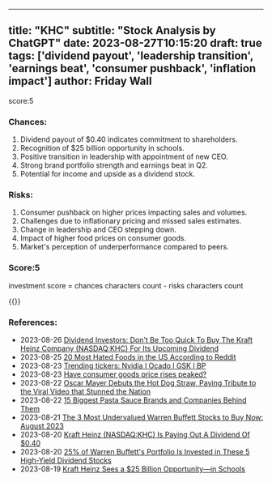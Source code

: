 
---
title: "KHC"
subtitle: "Stock Analysis by ChatGPT"
date: 2023-08-27T10:15:20
draft: true
tags: ['dividend payout', 'leadership transition', 'earnings beat', 'consumer pushback', 'inflation impact']
author: Friday Wall
---

score:5
### Chances:
1. Dividend payout of $0.40 indicates commitment to shareholders.
2. Recognition of $25 billion opportunity in schools.
3. Positive transition in leadership with appointment of new CEO.
4. Strong brand portfolio strength and earnings beat in Q2.
5. Potential for income and upside as a dividend stock.
### Risks:
1. Consumer pushback on higher prices impacting sales and volumes.
2. Challenges due to inflationary pricing and missed sales estimates.
3. Change in leadership and CEO stepping down.
4. Impact of higher food prices on consumer goods.
5. Market's perception of underperformance compared to peers.
### Score:5
investment score = chances characters count - risks characters count

{{<tradingview symbol="NASDAQ:KHC">}}
### References:
- 2023-08-26 [Dividend Investors: Don't Be Too Quick To Buy The Kraft Heinz Company (NASDAQ:KHC) For Its Upcoming Dividend](https://finance.yahoo.com/news/dividend-investors-dont-too-quick-120931143.html?.tsrc=rss)
- 2023-08-25 [20 Most Hated Foods in the US According to Reddit](https://finance.yahoo.com/news/20-most-hated-foods-us-221852048.html?.tsrc=rss)
- 2023-08-23 [Trending tickers: Nvidia l Ocado l GSK l BP](https://uk.finance.yahoo.com/news/ftse-trending-tickers-nvidia-ocado-gsk-bp-113453755.html?.tsrc=rss)
- 2023-08-23 [Have consumer goods price rises peaked?](https://finance.yahoo.com/m/b185a10f-32d3-32d0-a53c-f03c2f315788/have-consumer-goods-price.html?.tsrc=rss)
- 2023-08-22 [Oscar Mayer Debuts the Hot Dog Straw, Paying Tribute to the Viral Video that Stunned the Nation](https://finance.yahoo.com/news/oscar-mayer-debuts-hot-dog-120100688.html?.tsrc=rss)
- 2023-08-22 [15 Biggest Pasta Sauce Brands and Companies Behind Them](https://finance.yahoo.com/news/15-biggest-pasta-sauce-brands-095819399.html?.tsrc=rss)
- 2023-08-21 [The 3 Most Undervalued Warren Buffett Stocks to Buy Now: August 2023](https://finance.yahoo.com/news/3-most-undervalued-warren-buffett-203106227.html?.tsrc=rss)
- 2023-08-20 [Kraft Heinz (NASDAQ:KHC) Is Paying Out A Dividend Of $0.40](https://finance.yahoo.com/news/kraft-heinz-nasdaq-khc-paying-121749985.html?.tsrc=rss)
- 2023-08-20 [25% of Warren Buffett's Portfolio Is Invested in These 5 High-Yield Dividend Stocks](https://finance.yahoo.com/m/6725c1a1-850b-3c9f-9deb-8da7c6a64ae4/25%25-of-warren-buffett%27s.html?.tsrc=rss)
- 2023-08-19 [Kraft Heinz Sees a $25 Billion Opportunity—in Schools](https://finance.yahoo.com/m/691123e7-17c5-3554-8e74-fb8c4d3f982e/kraft-heinz-sees-a-%2425.html?.tsrc=rss)


                